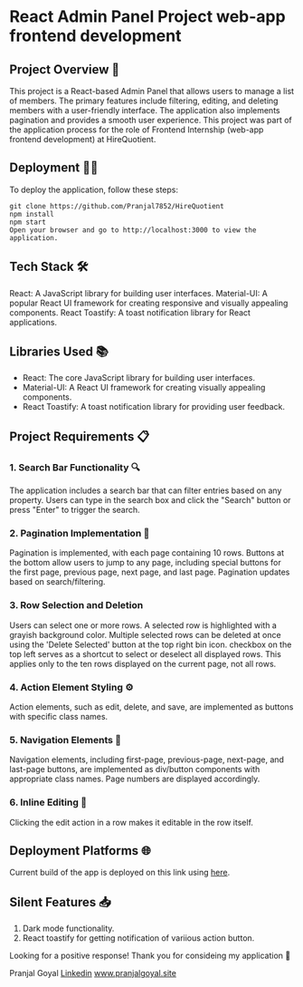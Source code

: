 # React Admin Panel Project web-app frontend development
## Project Overview 🚀
This project is a React-based Admin Panel that allows users to manage a list of members. The primary features include filtering, editing, and deleting members with a user-friendly interface. The application also implements pagination and provides a smooth user experience. This project was part of the application process for the role of Frontend Internship (web-app frontend development) at HireQuotient.
## Deployment 🧑‍💻

To deploy the application, follow these steps:

```
git clone https://github.com/Pranjal7852/HireQuotient
npm install
npm start
Open your browser and go to http://localhost:3000 to view the application.
```
## Tech Stack 🛠️
React: A JavaScript library for building user interfaces.
Material-UI: A popular React UI framework for creating responsive and visually appealing components.
React Toastify: A toast notification library for React applications.

## Libraries Used 📚
* React: The core JavaScript library for building user interfaces.
* Material-UI: A React UI framework for creating visually appealing components.
* React Toastify: A toast notification library for providing user feedback.
## Project Requirements 📋

### 1. Search Bar Functionality 🔍
The application includes a search bar that can filter entries based on any property. Users can type in the search box and click the "Search" button or press "Enter" to trigger the search.

### 2. Pagination Implementation 📄
Pagination is implemented, with each page containing 10 rows. Buttons at the bottom allow users to jump to any page, including special buttons for the first page, previous page, next page, and last page. Pagination updates based on search/filtering.

### 3. Row Selection and Deletion 
Users can select one or more rows. A selected row is highlighted with a grayish background color. Multiple selected rows can be deleted at once using the 'Delete Selected' button at the top right bin icon.
checkbox on the top left serves as a shortcut to select or deselect all displayed rows. This applies only to the ten rows displayed on the current page, not all rows.

### 4. Action Element Styling ⚙️
Action elements, such as edit, delete, and save, are implemented as buttons with specific class names.

### 5. Navigation Elements 📲
Navigation elements, including first-page, previous-page, next-page, and last-page buttons, are implemented as div/button components with appropriate class names. Page numbers are displayed accordingly.

### 6. Inline Editing 📝
Clicking the edit action in a row makes it editable in the row itself.
  
## Deployment Platforms 🌐
Current build of the app is deployed on this link using [here](https://lambent-concha-71ede3.netlify.app/).

## Silent Features 📥
1. Dark mode functionality.
2. React toastify for getting notification of variious action button.


Looking for a positive response! Thank you for consideing my application 🚀

Pranjal Goyal
[Linkedin](https://www.linkedin.com/in/pranjal-goyal-42a7a55b/)
www.pranjalgoyal.site




